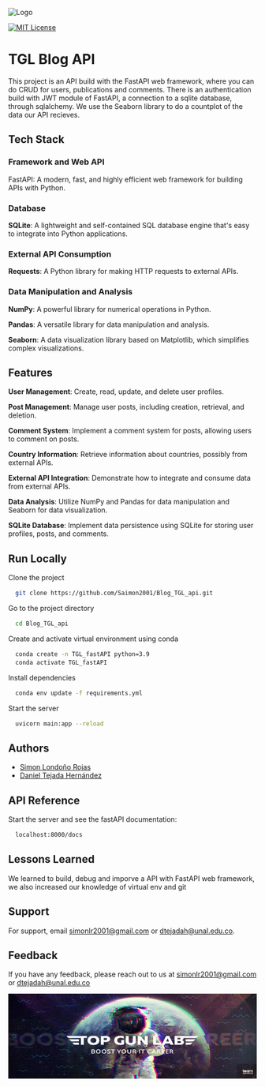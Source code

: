

![Logo](./images/proyecto_final.png)

[![MIT License](https://img.shields.io/badge/License-MIT-green.svg)](https://choosealicense.com/licenses/mit/)

# TGL Blog API


This project is an API build with the FastAPI web framework, where you can do CRUD for users, publications and comments. There is an authentication build with JWT module of FastAPI, a connection to a sqlite database, through sqlalchemy. We use the Seaborn library to do a countplot of the data our API recieves. 


## Tech Stack


### **Framework and Web API**
FastAPI: A modern, fast, and highly efficient web framework for building APIs with Python.

### **Database**
**SQLite**: A lightweight and self-contained SQL database engine that's easy to integrate into Python applications.

### **External API Consumption**
**Requests**: A Python library for making HTTP requests to external APIs.

### **Data Manipulation and Analysis**
**NumPy**: A powerful library for numerical operations in Python.

**Pandas**: A versatile library for data manipulation and analysis.

**Seaborn**: A data visualization library based on Matplotlib, which simplifies complex visualizations.

## Features

**User Management**: Create, read, update, and delete user profiles.

**Post Management**: Manage user posts, including creation, retrieval, and deletion.

**Comment System**: Implement a comment system for posts, allowing users to comment on posts.

**Country Information**: Retrieve information about countries, possibly from external APIs.

**External API Integration**: Demonstrate how to integrate and consume data from external APIs.

**Data Analysis**: Utilize NumPy and Pandas for data manipulation and Seaborn for data visualization.

**SQLite Database**: Implement data persistence using SQLite for storing user profiles, posts, and comments.


## Run Locally

Clone the project

```bash
  git clone https://github.com/Saimon2001/Blog_TGL_api.git
```

Go to the project directory

```bash
  cd Blog_TGL_api
```

Create and activate virtual environment using conda

```bash
  conda create -n TGL_fastAPI python=3.9
  conda activate TGL_fastAPI
```

Install dependencies

```bash
  conda env update -f requirements.yml
```

Start the server

```bash
  uvicorn main:app --reload
```


## Authors

- [Simon Londoño Rojas]([https://www.linkedin.com/in/simon-londono-rojas])
- [Daniel Tejada Hernández]([www.linkedin.com/in/dtejadah])


## API Reference

Start the server and see the fastAPI documentation: 
```bash
  localhost:8000/docs
```

## Lessons Learned

We learned to build, debug and imporve a API with FastAPI web framework, we also increased our knowledge of virtual env and git


## Support

For support, email simonlr2001@gmail.com or dtejadah@unal.edu.co.


## Feedback

If you have any feedback, please reach out to us at simonlr2001@gmail.com or dtejadah@unal.edu.co


![Logo](./images/topGunLab.jpg)
